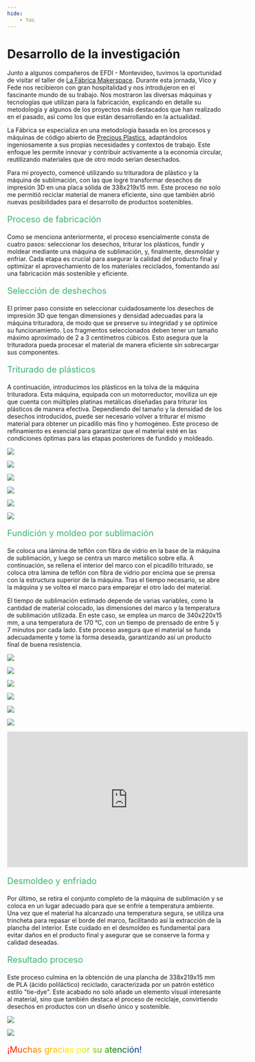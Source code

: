 ```yaml
---
hide:
    - toc
---
```


# Desarrollo de la investigación

Junto a algunos compañeros de EFDI - Montevideo, tuvimos la oportunidad de visitar el taller de [La Fábrica Makerspace](https://lafabrica.uy/). Durante esta jornada, Vico y Fede nos recibieron con gran hospitalidad y nos introdujeron en el fascinante mundo de su trabajo. Nos mostraron las diversas máquinas y tecnologías que utilizan para la fabricación, explicando en detalle su metodología y algunos de los proyectos más destacados que han realizado en el pasado, así como los que están desarrollando en la actualidad.

La Fábrica se especializa en una metodología basada en los procesos y máquinas de código abierto de [Precious Plastics](https://www.preciousplastic.com/), adaptándolos ingeniosamente a sus propias necesidades y contextos de trabajo. Este enfoque les permite innovar y contribuir activamente a la economía circular, reutilizando materiales que de otro modo serían desechados.

Para mi proyecto, comencé utilizando su trituradora de plástico y la máquina de sublimación, con las que logré transformar desechos de impresión 3D en una placa sólida de 338x219x15 mm. Este proceso no solo me permitió reciclar material de manera eficiente, sino que también abrió nuevas posibilidades para el desarrollo de productos sostenibles.

<p style="font-size: 20px; color: mediumseagreen;">Proceso de fabricación</p>

Como se menciona anteriormente, el proceso esencialmente consta de cuatro pasos: seleccionar los desechos, triturar los plásticos, fundir y moldear mediante una máquina de sublimación, y, finalmente, desmoldar y enfriar. Cada etapa es crucial para asegurar la calidad del producto final y optimizar el aprovechamiento de los materiales reciclados, fomentando así una fabricación más sostenible y eficiente.

<p style="font-size: 20px; color: mediumseagreen;">Selección de deshechos</p>

El primer paso consiste en seleccionar cuidadosamente los desechos de impresión 3D que tengan dimensiones y densidad adecuadas para la máquina trituradora, de modo que se preserve su integridad y se optimice su funcionamiento. Los fragmentos seleccionados deben tener un tamaño máximo aproximado de 2 a 3 centímetros cúbicos. Esto asegura que la trituradora pueda procesar el material de manera eficiente sin sobrecargar sus componentes.

<p style="font-size: 20px; color: mediumseagreen;">Triturado de plásticos</p>

A continuación, introducimos los plásticos en la tolva de la máquina trituradora. Esta máquina, equipada con un motorreductor, moviliza un eje que cuenta con múltiples platinas metálicas diseñadas para triturar los plásticos de manera efectiva. Dependiendo del tamaño y la densidad de los desechos introducidos, puede ser necesario volver a triturar el mismo material para obtener un picadillo más fino y homogéneo. Este proceso de refinamiento es esencial para garantizar que el material esté en las condiciones óptimas para las etapas posteriores de fundido y moldeado.

![](../images/PFI01R1/trituradora.jpg)

![](../images/PFI01R1/gifpicadillo.gif)

![](../images/PFI01R1/gifpicadillo2.gif)

![](../images/PFI01R1/primerpasada.jpg)

![](../images/PFI01R1/resultadotriturado.jpg)

![](../images/PFI01R1/picadillodecerca.jpg)

<p style="font-size: 20px; color: mediumseagreen;">Fundición y moldeo por sublimación</p>

Se coloca una lámina de teflón con fibra de vidrio en la base de la máquina de sublimación, y luego se centra un marco metálico sobre ella. A continuación, se rellena el interior del marco con el picadillo triturado, se coloca otra lámina de teflón con fibra de vidrio por encima que se prensa con la estructura superior de la máquina. Tras el tiempo necesario, se abre la máquina y se voltea el marco para emparejar el otro lado del material.

El tiempo de sublimación estimado depende de varias variables, como la cantidad de material colocado, las dimensiones del marco y la temperatura de sublimación utilizada. En este caso, se emplea un marco de 340x220x15 mm, a una temperatura de 170 °C, con un tiempo de prensado de entre 5 y 7 minutos por cada lado. Este proceso asegura que el material se funda adecuadamente y tome la forma deseada, garantizando así un producto final de buena resistencia.

![](../images/PFI01R1/laminafibra.jpg)

![](../images/PFI01R1/antesdedarvuelta.jpg)

![](../images/PFI01R1/sublimadoracerrada.jpg)

![](../images/PFI01R1/despuesdedarvuelta.jpg)

![](../images/PFI01R1/gifquitarlamina.gif)

![](../images/PFI01R1/gifquitarlamina2.gif)


<iframe width="560" height="315" 
        src="https://www.youtube.com/embed/rGIkDR39Tu4" 
        title="YouTube video player" 
        frameborder="0" 
        allow="accelerometer; autoplay; clipboard-write; encrypted-media; gyroscope; picture-in-picture" 
        allowfullscreen>
</iframe>

<p style="font-size: 20px; color: mediumseagreen;">Desmoldeo y enfriado</p>

Por último, se retira el conjunto completo de la máquina de sublimación y se coloca en un lugar adecuado para que se enfríe a temperatura ambiente. Una vez que el material ha alcanzado una temperatura segura, se utiliza una trincheta para repasar el borde del marco, facilitando así la extracción de la plancha del interior. Este cuidado en el desmoldeo es fundamental para evitar daños en el producto final y asegurar que se conserve la forma y calidad deseadas.

<p style="font-size: 20px; color: mediumseagreen;">Resultado proceso</p>

Este proceso culmina en la obtención de una plancha de 338x219x15 mm de PLA (ácido poliláctico) reciclado, caracterizada por un patrón estético estilo "tie-dye". Este acabado no solo añade un elemento visual interesante al material, sino que también destaca el proceso de reciclaje, convirtiendo desechos en productos con un diseño único y sostenible.

![](../images/PFI01R1/resultadofinal.jpg)

![](../images/PFI01R1/resultadofinalestetico.jpg)

<p style="font-size: 20px"; class="rainbow">¡Muchas gracias por su atención!</p>

<meta charset="UTF-8">
    <meta name="viewport" content="width=device-width, initial-scale=1.0">
    <title>Embed YouTube Video</title>

<meta charset="UTF-8">
    <meta name="viewport" content="width=device-width, initial-scale=1.0">
    <title>Texto Arcoíris</title>
    <style>
        .rainbow {
            background: linear-gradient(to right, red, orange, yellow, green, blue, indigo, violet);
            color: transparent;
            background-clip: text;
        }
    </style>    

<html lang="en">

